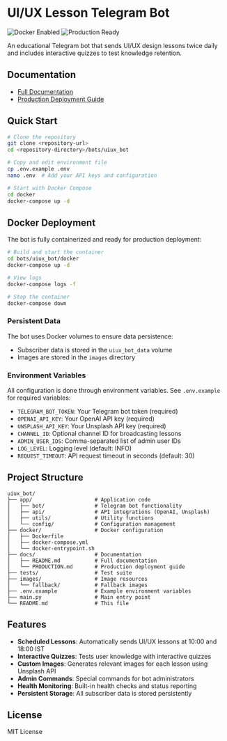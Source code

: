 # UI/UX Lesson Telegram Bot

![Docker Enabled](https://img.shields.io/badge/Docker-Enabled-blue)
![Production Ready](https://img.shields.io/badge/Status-Production%20Ready-green)

An educational Telegram bot that sends UI/UX design lessons twice daily and includes interactive quizzes to test knowledge retention.

## Documentation

- [Full Documentation](docs/README.md)
- [Production Deployment Guide](docs/PRODUCTION.md)

## Quick Start

```bash
# Clone the repository
git clone <repository-url>
cd <repository-directory>/bots/uiux_bot

# Copy and edit environment file
cp .env.example .env
nano .env  # Add your API keys and configuration

# Start with Docker Compose
cd docker
docker-compose up -d
```

## Docker Deployment

The bot is fully containerized and ready for production deployment:

```bash
# Build and start the container
cd bots/uiux_bot/docker
docker-compose up -d

# View logs
docker-compose logs -f

# Stop the container
docker-compose down
```

### Persistent Data

The bot uses Docker volumes to ensure data persistence:
- Subscriber data is stored in the `uiux_bot_data` volume
- Images are stored in the `images` directory

### Environment Variables

All configuration is done through environment variables. See `.env.example` for required variables:

- `TELEGRAM_BOT_TOKEN`: Your Telegram bot token (required)
- `OPENAI_API_KEY`: Your OpenAI API key (required)
- `UNSPLASH_API_KEY`: Your Unsplash API key (required)
- `CHANNEL_ID`: Optional channel ID for broadcasting lessons
- `ADMIN_USER_IDS`: Comma-separated list of admin user IDs
- `LOG_LEVEL`: Logging level (default: INFO)
- `REQUEST_TIMEOUT`: API request timeout in seconds (default: 30)

## Project Structure

```
uiux_bot/
├── app/                    # Application code
│   ├── bot/                # Telegram bot functionality
│   ├── api/                # API integrations (OpenAI, Unsplash)
│   ├── utils/              # Utility functions
│   └── config/             # Configuration management
├── docker/                 # Docker configuration
│   ├── Dockerfile
│   ├── docker-compose.yml
│   └── docker-entrypoint.sh
├── docs/                   # Documentation
│   ├── README.md           # Full documentation
│   └── PRODUCTION.md       # Production deployment guide
├── tests/                  # Test suite
├── images/                 # Image resources
│   └── fallback/           # Fallback images
├── .env.example            # Example environment variables
├── main.py                 # Main entry point
└── README.md               # This file
```

## Features

- **Scheduled Lessons**: Automatically sends UI/UX lessons at 10:00 and 18:00 IST
- **Interactive Quizzes**: Tests user knowledge with interactive quizzes
- **Custom Images**: Generates relevant images for each lesson using Unsplash API
- **Admin Commands**: Special commands for bot administrators
- **Health Monitoring**: Built-in health checks and status reporting
- **Persistent Storage**: All subscriber data is stored persistently

## License

MIT License 